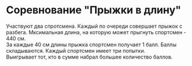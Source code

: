 # Соревнование "Прыжки в длину"

Участвуют два спротсмена. Каждый по очереди совершает прыжок с разбега. Мксимальная длина, на которую может прыгнуть спортсмен - 440 см.  
За каждые 40 см длины прыжка спортсмен получает 1 балл. Баллы складываются. Каждый спортсмен имеет три попытки.  
Выигрывает тот, кто в сумме набрал большее количество баллов.
